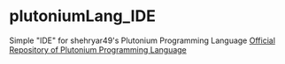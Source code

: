 # plutoniumLang_IDE
 Simple "IDE" for shehryar49's Plutonium Programming Language
 [Official Repository of Plutonium Programming Language](https://github.com/shehryar49/plutonium-lang)